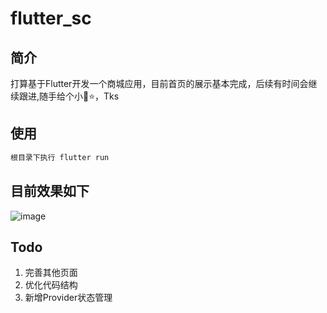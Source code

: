 # flutter_sc
## 简介
打算基于Flutter开发一个商城应用，目前首页的展示基本完成，后续有时间会继续跟进,随手给个小🌟⭐，Tks

## 使用
```dart
根目录下执行 flutter run
```
## 目前效果如下
![image](https://github.com/zhouzhuhao/flutter_sc/blob/master/screenshots/homePage.gif)



## Todo
1. 完善其他页面
2. 优化代码结构
3. 新增Provider状态管理
